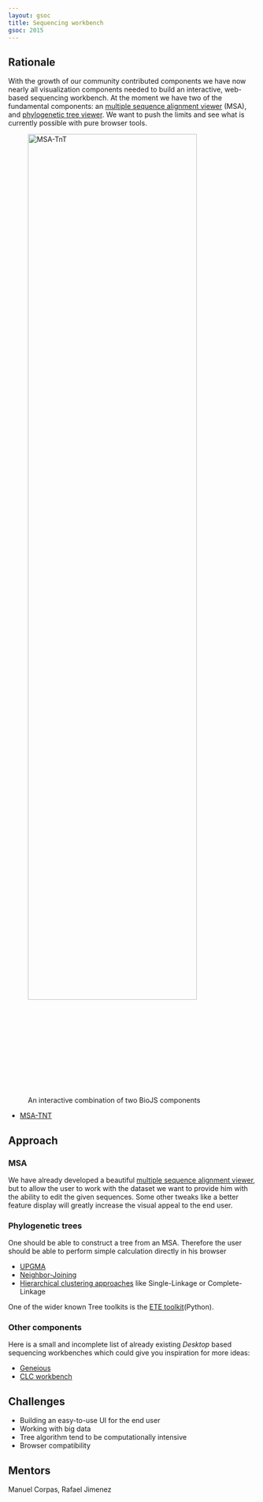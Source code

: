 ```yaml
---
layout: gsoc 
title: Sequencing workbench
gsoc: 2015
---
```


Rationale
---------

With the growth of our community contributed components we have now nearly all visualization components needed to build an interactive, web-based sequencing workbench.
At the moment we have two of the fundamental components: an [multiple sequence alignment viewer][msa] (MSA), and [phylogenetic tree viewer][exelexis].
We want to push the limits and see what is currently possible with pure browser tools.

<figure>
	<a href="http://biojs.io/#/d/msa-tnt">
		<img src="{{ site.baseurl }}gsoc/2015/img/msa_tnt.jpg" alt="MSA-TnT" style="width:90%; max-height: 50%">
	</a>
	<figcaption>An interactive combination of two BioJS components</figcaption>
</figure>

* [MSA-TNT](http://biojs.io/#/d/msa-tnt)

[exelexis]: http://biojs.io/d/exelixis
[msa]: http://biojs.io/d/msa

Approach
--------

### MSA

We have already developed a beautiful [multiple sequence alignment viewer][msa], but to
allow the user to work with the dataset we want to provide him with the ability 
to edit the given sequences. Some other tweaks like a better feature display 
will greatly increase the visual appeal to the end user.


### Phylogenetic trees

One should be able to construct a tree from an MSA.
Therefore the user should be able to perform simple calculation directly in his browser

* [UPGMA][upgma]
* [Neighbor-Joining][neighborjoining]
* [Hierarchical clustering approaches][hierarchicalclust] like Single-Linkage or Complete-Linkage

One of the wider known Tree toolkits is the [ETE toolkit][ETEToolkit](Python).

[upgma]: https://en.wikipedia.org/wiki/UPGMA
[neighborjoining]: https://en.wikipedia.org/wiki/Neighbor_joining
[hierarchicalclust]: https://en.wikipedia.org/wiki/Hierarchical_clustering
[ETEToolkit]: http://etetoolkit.org/

### Other components

Here is a small and incomplete list of already existing _Desktop_ based sequencing 
workbenches which could give you inspiration for more ideas:

* [Geneious](http://www.geneious.com/)
* [CLC workbench](http://www.clcbio.com/products/clc-main-workbench/)

Challenges
---------

* Building an easy-to-use UI for the end user
* Working with big data
* Tree algorithm tend to be computationally intensive
* Browser compatibility

Mentors
---------

Manuel Corpas, Rafael Jimenez
